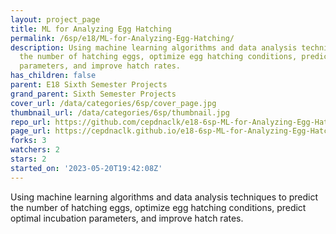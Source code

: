 ```yaml
---
layout: project_page
title: ML for Analyzing Egg Hatching
permalink: /6sp/e18/ML-for-Analyzing-Egg-Hatching/
description: Using machine learning algorithms and data analysis techniques to predict
  the number of hatching eggs, optimize egg hatching conditions, predict optimal incubation
  parameters, and improve hatch rates.
has_children: false
parent: E18 Sixth Semester Projects
grand_parent: Sixth Semester Projects
cover_url: /data/categories/6sp/cover_page.jpg
thumbnail_url: /data/categories/6sp/thumbnail.jpg
repo_url: https://github.com/cepdnaclk/e18-6sp-ML-for-Analyzing-Egg-Hatching
page_url: https://cepdnaclk.github.io/e18-6sp-ML-for-Analyzing-Egg-Hatching
forks: 3
watchers: 2
stars: 2
started_on: '2023-05-20T19:42:08Z'
---
```


Using machine learning algorithms and data analysis techniques to predict the number of hatching eggs, optimize egg hatching conditions, predict optimal incubation parameters, and improve hatch rates.